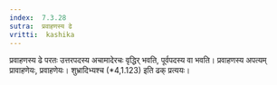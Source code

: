 ```yaml
---
index:  7.3.28
sutra:  प्रवाहणस्य ढे
vritti:  kashika 
---
```


प्रवाहणस्य ढे परतः उत्तरपदस्य अचामादेरचः वृद्धिर् भवति, पूर्वपदस्य वा भवति। प्रवाहणस्य अपत्यम् प्रावाहणेयः, प्रवाहणेयः। शुभ्रादिभ्यश्च (*4,1.123) इति ढक् प्रत्ययः।

